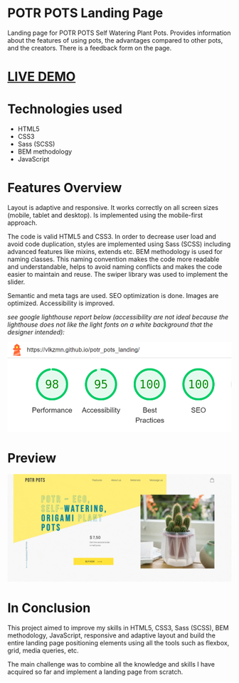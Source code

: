 # POTR POTS Landing Page

<p>Landing page for POTR POTS Self Watering Plant Pots. Provides information about the features of using pots, the advantages compared to other pots, and the creators. There is a feedback form on the page.</p>
<h1><a href="https://vlkzmn.github.io/potr_pots_landing/">LIVE DEMO</a></h1>

# Technologies used

<ul>
  <li>HTML5</li>
  <li>CSS3</li>
  <li>Sass (SCSS)</li>
  <li>BEM methodology</li>
  <li>JavaScript</li>
</ul>

# Features Overview

<p>Layout is adaptive and responsive. It works correctly on all screen sizes (mobile, tablet and desktop). Is implemented using the mobile-first approach.</p>
<p>The code is valid HTML5 and CSS3. In order to decrease user load and avoid code duplication, styles are implemented using Sass (SCSS) including advanced features like mixins, extends etc. BEM methodology is used for naming classes. This naming convention makes the code more readable and understandable, helps to avoid naming conflicts and makes the code easier to maintain and reuse. The swiper library was used to implement the slider.</p>
<p>Semantic and meta tags are used. SEO optimization is done. Images are optimized. Accessibility is improved.</p>
<p><em>see google lighthouse report below (accessibility are not ideal because the lighthouse does not like the light fonts on a white background that the designer intended):</em></p>
<p align="center">
  <img src="https://github.com/vlkzmn/potr_pots_landing/raw/master/src/images/lightHouseGoogle.png" width="700px" alt="POTR POTS Page lighthouse">
</p>

# Preview

<p align="center">
  <img src="https://github.com/vlkzmn/potr_pots_landing/raw/master/src/images/preview.gif" alt="POTR POTS Landing Page">
</p>

# In Conclusion

<p>This project aimed to improve my skills in HTML5, CSS3, Sass (SCSS), BEM methodology, JavaScript, responsive and adaptive layout and build the entire landing page positioning elements using all the tools such as flexbox, grid, media queries, etc.</p>

<p>The main challenge was to combine all the knowledge and skills I have acquired so far and implement a landing page from scratch.</p>
